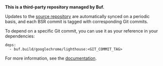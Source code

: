 **This is a third-party repository managed by Buf.**

Updates to the [source repository](https://github.com/GoogleChrome/lighthouse) are automatically
synced on a periodic basis, and each BSR commit is tagged with corresponding Git commits.

To depend on a specific Git commit, you can use it as your reference in your dependencies:

```
deps:
  - buf.build/googlechrome/lighthouse:<GIT_COMMIT_TAG>
```

For more information, see the [documentation](https://buf.build/docs/bsr/overview).
